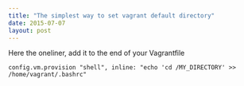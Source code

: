 ```yaml
---
title: "The simplest way to set vagrant default directory"
date: 2015-07-07
layout: post
---
```


Here the oneliner, add it to the end of your Vagrantfile

```
config.vm.provision "shell", inline: "echo 'cd /MY_DIRECTORY' >> /home/vagrant/.bashrc"
```
